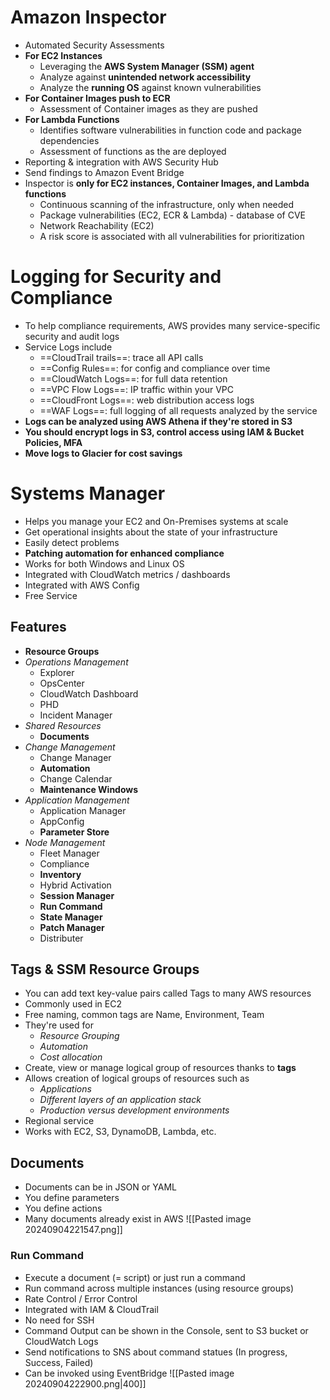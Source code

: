 # Amazon Inspector
- Automated Security Assessments
- **For EC2 Instances**
	- Leveraging the **AWS System Manager (SSM) agent**
	- Analyze against **unintended network accessibility**
	- Analyze the **running OS** against known vulnerabilities
- **For Container Images push to ECR**
	- Assessment of Container images as they are pushed
- **For Lambda Functions**
	- Identifies software vulnerabilities in function code and package dependencies
	- Assessment of functions as the are deployed
- Reporting & integration with AWS Security Hub
- Send findings to Amazon Event Bridge
- Inspector is **only for EC2 instances, Container Images, and Lambda functions**
	- Continuous scanning of the infrastructure, only when needed
	- Package vulnerabilities (EC2, ECR & Lambda) - database of CVE
	- Network Reachability (EC2)
	- A risk score is associated with all vulnerabilities for prioritization
# Logging for Security and Compliance
- To help compliance requirements, AWS provides many service-specific security and audit logs
- Service Logs include
	- ==CloudTrail trails==: trace all API calls
	- ==Config Rules==: for config and compliance over time
	- ==CloudWatch Logs==: for full data retention
	- ==VPC Flow Logs==: IP traffic within your VPC
	- ==CloudFront Logs==: web distribution  access logs
	- ==WAF Logs==: full logging of all requests analyzed by the service
- **Logs can be analyzed using AWS Athena if they're stored in S3**
- **You should encrypt logs in S3, control access using IAM & Bucket Policies, MFA**
- **Move logs to Glacier for cost savings**
# Systems Manager
- Helps you manage your EC2 and On-Premises systems at scale
- Get operational insights about the state of your infrastructure
- Easily detect problems
- **Patching automation for enhanced compliance**
- Works for both Windows and Linux OS
- Integrated with CloudWatch metrics / dashboards
- Integrated with AWS Config
- Free Service
## Features
- **Resource Groups**
- *Operations Management*
	- Explorer
	- OpsCenter
	- CloudWatch Dashboard
	- PHD
	- Incident Manager
- *Shared Resources*
	- **Documents**
- *Change Management*
	- Change Manager
	- **Automation**
	- Change Calendar
	- **Maintenance Windows**
- *Application Management*
	- Application Manager
	- AppConfig
	- **Parameter Store**
- *Node Management*
	- Fleet Manager
	- Compliance
	- **Inventory**
	- Hybrid Activation
	- **Session Manager**
	- **Run Command**
	- **State Manager**
	- **Patch Manager**
	- Distributer
## Tags & SSM Resource Groups
- You can add text key-value pairs called Tags to many AWS resources
- Commonly used in EC2
- Free naming, common tags are Name, Environment, Team
- They're used for
	- *Resource Grouping*
	- *Automation*
	- *Cost allocation*
- Create, view or manage logical group of resources thanks to **tags**
- Allows creation of logical groups of resources such as
	- *Applications*
	- *Different layers of an application stack*
	- *Production versus development environments*
- Regional service
- Works with EC2, S3, DynamoDB, Lambda, etc.
## Documents
- Documents can be in JSON or YAML
- You define parameters
- You define actions
- Many documents already exist in AWS
![[Pasted image 20240904221547.png]]
### Run Command
- Execute a document (= script) or just run a command
- Run command across multiple instances (using resource groups)
- Rate Control / Error Control
- Integrated with IAM & CloudTrail
- No need for SSH
- Command Output can be shown in the Console, sent to S3 bucket or CloudWatch Logs
- Send notifications to SNS about command statues (In progress, Success, Failed)
- Can be invoked using EventBridge
![[Pasted image 20240904222900.png|400]]

